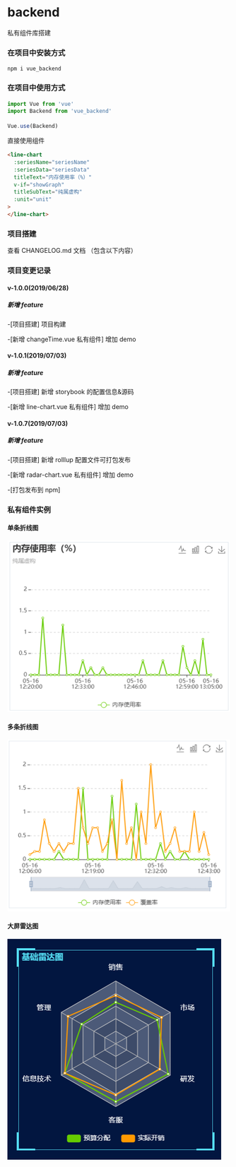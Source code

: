 # backend

私有组件库搭建

### 在项目中安装方式

```
npm i vue_backend
```

### 在项目中使用方式

```js
import Vue from 'vue'
import Backend from 'vue_backend'

Vue.use(Backend)
```

直接使用组件

```html
<line-chart
  :seriesName="seriesName"
  :seriesData="seriesData"
  titleText="内存使用率（%）"
  v-if="showGraph"
  titleSubText="纯属虚构"
  :unit="unit"
>
</line-chart>
```

### 项目搭建

查看 CHANGELOG.md 文档 （包含以下内容）

### 项目变更记录

#### v-1.0.0(2019/06/28)

##### 新增 feature

-[项目搭建] 项目构建

-[新增 changeTime.vue 私有组件] 增加 demo

#### v-1.0.1(2019/07/03)

##### 新增 feature

-[项目搭建] 新增 storybook 的配置信息&源码

-[新增 line-chart.vue 私有组件] 增加 demo

#### v-1.0.7(2019/07/03)

##### 新增 feature

-[项目搭建] 新增 rolllup 配置文件可打包发布

-[新增 radar-chart.vue 私有组件] 增加 demo

-[打包发布到 npm]

### 私有组件实例

#### 单条折线图

<img src="./static/imgs/singleLineChart.png">

#### 多条折线图

<img src="./static/imgs/lineChart.png">

#### 大屏雷达图

<img src="./static/imgs/radar.png">
